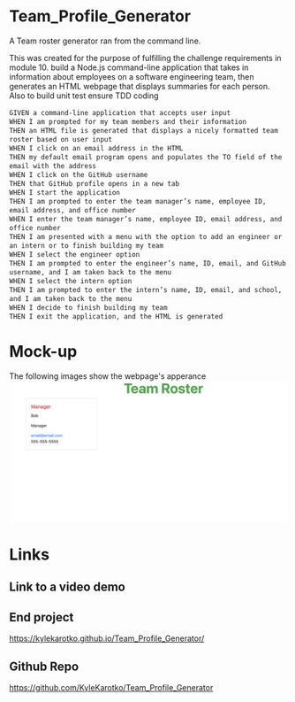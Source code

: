 # Team_Profile_Generator
A Team roster generator ran from the command line.

This was created for the purpose of fulfilling the challenge requirements in module 10. build a Node.js command-line application that takes in information about employees on a software engineering team, then generates an HTML webpage that displays summaries for each person. Also to build unit test ensure TDD coding

```
GIVEN a command-line application that accepts user input
WHEN I am prompted for my team members and their information
THEN an HTML file is generated that displays a nicely formatted team roster based on user input
WHEN I click on an email address in the HTML
THEN my default email program opens and populates the TO field of the email with the address
WHEN I click on the GitHub username
THEN that GitHub profile opens in a new tab
WHEN I start the application
THEN I am prompted to enter the team manager’s name, employee ID, email address, and office number
WHEN I enter the team manager’s name, employee ID, email address, and office number
THEN I am presented with a menu with the option to add an engineer or an intern or to finish building my team
WHEN I select the engineer option
THEN I am prompted to enter the engineer’s name, ID, email, and GitHub username, and I am taken back to the menu
WHEN I select the intern option
THEN I am prompted to enter the intern’s name, ID, email, and school, and I am taken back to the menu
WHEN I decide to finish building my team
THEN I exit the application, and the HTML is generated
```

# Mock-up
The following images show the webpage's apperance
![Team Profile Generator](./assets/images/TG1.png)


# Links

## Link to a video demo 

## End project
https://kylekarotko.github.io/Team_Profile_Generator/
## Github Repo
https://github.com/KyleKarotko/Team_Profile_Generator
